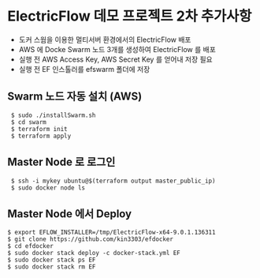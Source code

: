 # ElectricFlow 데모 프로젝트 2차 추가사항

- 도커 스웜을 이용한 멀티서버 환경에서의 ElectricFlow 배포
- AWS 에 Docke Swarm 노드 3개를 생성하여 ElectricFlow 를 배포
- 실행 전 AWS Access Key, AWS Secret Key 를 얻어내 저장 필요
- 실행 전  EF 인스톨러를 efswarm 폴더에 저장

## Swarm 노드 자동 설치 (AWS) 

```console
 $ sudo ./installSwarm.sh
 $ cd swarm
 $ terraform init
 $ terraform apply
 ```
 
 ## Master Node 로 로그인
 
 ```console
  $ ssh -i mykey ubuntu@$(terraform output master_public_ip)
  $ sudo docker node ls
 ```  
 
 ## Master Node 에서 Deploy
 
  ```console
  $ export EFLOW_INSTALLER=/tmp/ElectricFlow-x64-9.0.1.136311
  $ git clone https://github.com/kin3303/efdocker
  $ cd efdocker
  $ sudo docker stack deploy -c docker-stack.yml EF
  $ sudo docker stack ps EF
  $ sudo docker stack rm EF
 ```
 
